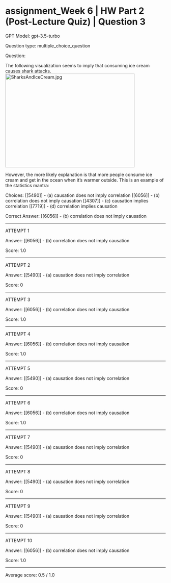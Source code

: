 # assignment_Week 6 | HW Part 2 (Post-Lecture Quiz) | Question 3

GPT Model: gpt-3.5-turbo

Question type: multiple_choice_question

Question:
<div><p>The following visualization seems to imply that <span>consuming ice cream causes shark attacks. </span><span><img src="$IMS-CC-FILEBASE$/Uploaded%20Media/SharksAndIceCream.jpg" alt="SharksAndIceCream.jpg" width="406" height="294"></span></p>
<p><span>However, the more likely explanation is that more people consume ice cream and get in the ocean when it’s warmer outside. This is an example of the statistics mantra:</span></p></div>

Choices:
[[5490]] - (a) causation does not imply correlation
[[6056]] - (b) correlation does not imply causation
[[4307]] - (c) causation implies correlation
[[7719]] - (d) correlation implies causation

Correct Answer:
[[6056]] - (b) correlation does not imply causation

****************************************

ATTEMPT 1

Answer:
[[6056]] - (b) correlation does not imply causation

Score: 1.0

--------------------

ATTEMPT 2

Answer: 
[[5490]] - (a) causation does not imply correlation

Score: 0

--------------------

ATTEMPT 3

Answer: 
[[6056]] - (b) correlation does not imply causation

Score: 1.0

--------------------

ATTEMPT 4

Answer: 
[[6056]] - (b) correlation does not imply causation

Score: 1.0

--------------------

ATTEMPT 5

Answer:
[[5490]] - (a) causation does not imply correlation

Score: 0

--------------------

ATTEMPT 6

Answer: 
[[6056]] - (b) correlation does not imply causation

Score: 1.0

--------------------

ATTEMPT 7

Answer:
[[5490]] - (a) causation does not imply correlation

Score: 0

--------------------

ATTEMPT 8

Answer: 
[[5490]] - (a) causation does not imply correlation

Score: 0

--------------------

ATTEMPT 9

Answer: 
[[5490]] - (a) causation does not imply correlation

Score: 0

--------------------

ATTEMPT 10

Answer: 
[[6056]] - (b) correlation does not imply causation

Score: 1.0

--------------------

Average score: 0.5 / 1.0
